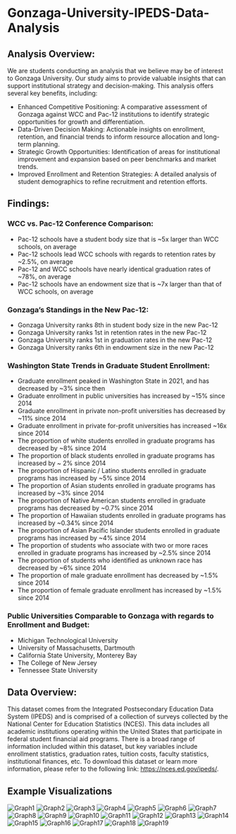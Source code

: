 # Gonzaga-University-IPEDS-Data-Analysis
## Analysis Overview:
We are students conducting an analysis that we believe may be of interest to Gonzaga University. Our study aims to provide valuable insights that can support institutional strategy and decision-making.
This analysis offers several key benefits, including:
- Enhanced Competitive Positioning: A comparative assessment of Gonzaga against WCC and Pac-12 institutions to identify strategic opportunities for growth and differentiation.
- Data-Driven Decision Making: Actionable insights on enrollment, retention, and financial trends to inform resource allocation and long-term planning.
- Strategic Growth Opportunities: Identification of areas for institutional improvement and expansion based on peer benchmarks and market trends.
- Improved Enrollment and Retention Strategies: A detailed analysis of student demographics to refine recruitment and retention efforts.
## Findings:
### WCC vs. Pac-12 Conference Comparison:
- Pac-12 schools have a student body size that is ~5x larger than WCC schools, on average
- Pac-12 schools lead WCC schools with regards to retention rates by ~2.5%, on average
- Pac-12 and WCC schools have nearly identical graduation rates of ~78%, on average
- Pac-12 schools have an endowment size that is ~7x larger than that of WCC schools, on average
### Gonzaga’s Standings in the New Pac-12:
- Gonzaga University ranks 8th in student body size in the new Pac-12
- Gonzaga University ranks 1st in retention rates in the new Pac-12
- Gonzaga University ranks 1st in graduation rates in the new Pac-12
- Gonzaga University ranks 6th in endowment size in the new Pac-12
### Washington State Trends in Graduate Student Enrollment:
- Graduate enrollment peaked in Washington State in 2021, and has decreased by ~3% since then
- Graduate enrollment in public universities has increased by ~15% since 2014
- Graduate enrollment in private non-profit universities has decreased by ~11% since 2014
- Graduate enrollment in private for-profit universities has increased ~16x since 2014
- The proportion of white students enrolled in graduate programs has decreased by ~8% since 2014
- The proportion of black students enrolled in graduate programs has increased by ~ 2% since 2014
- The proportion of Hispanic / Latino students enrolled in graduate programs has increased by ~5% since 2014
- The proportion of Asian students enrolled in graduate programs has increased by ~3% since 2014
- The proportion of Native American students enrolled in graduate programs has decreased by ~0.7% since 2014
- The proportion of Hawaiian students enrolled in graduate programs has increased by ~0.34% since 2014
- The proportion of Asian Pacific Islander students enrolled in graduate programs has increased by ~4% since 2014
- The proportion of students who associate with two or more races enrolled in graduate programs has increased by ~2.5% since 2014
- The proportion of students who identified as unknown race has decreased by ~6% since 2014
- The proportion of male graduate enrollment has decreased by ~1.5% since 2014
- The proportion of female graduate enrollment has increased by ~1.5% since 2014
### Public Universities Comparable to Gonzaga with regards to Enrollment and Budget:
- Michigan Technological University
- University of Massachusetts, Dartmouth
- California State University, Monterey Bay
- The College of New Jersey
- Tennessee State University
## Data Overview:
This dataset comes from the Integrated Postsecondary Education Data System (IPEDS) and is comprised of a collection of surveys collected by the National Center for Education Statistics (NCES). This data includes all academic institutions operating within the United States that participate in federal student financial aid programs. There is a broad range of information included within this dataset, but key variables include enrollment statistics, graduation rates, tuition costs, faculty statistics, institutional finances, etc. To download this dataset or learn more information, please refer to the following link: https://nces.ed.gov/ipeds/.
## Example Visualizations
![Graph1](EndowmentConference.png)
![Graph2](EndowmentNew.png)
![Graph3](EndowmentOld.png)
![Graph4](GraduationRateConference.png)
![Graph5](GraduationRateNew.png)
![Graph6](GraduationRateOld.png)
![Graph7](RetentionRateNew.png)
![Graph8](RetentionRateOld.png)
![Graph9](RetentionRateOldSchools.png)
![Graph10](StudentBody.png)
![Graph11](StudentBodyConference.png)
![Graph12](StudentBodyNew.png)
![Graph13](WAEnrollment2019.png)
![Graph14](WAEnrollment2024.png)
![Graph15](WAEnrollmentTrend.png)
![Graph16](WASector2019.png)
![Graph17](WASector2024.png)
![Graph18](WASectorTrend.png)
![Graph19](WASectorTrend2.png)